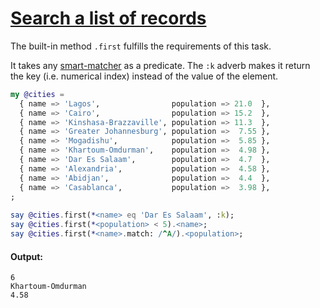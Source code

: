 [1]: https://rosettacode.org/wiki/Search_a_list_of_records

# [Search a list of records][1]

The built-in method `.first` fulfills the requirements of this task.

It takes any [smart-matcher](https://docs.perl6.org/language/operators#infix_~~) as a predicate. The `:k` adverb makes it return the key (i.e. numerical index) instead of the value of the element.

```raku
my @cities =
  { name => 'Lagos',                population => 21.0  },
  { name => 'Cairo',                population => 15.2  },
  { name => 'Kinshasa-Brazzaville', population => 11.3  },
  { name => 'Greater Johannesburg', population =>  7.55 },
  { name => 'Mogadishu',            population =>  5.85 },
  { name => 'Khartoum-Omdurman',    population =>  4.98 },
  { name => 'Dar Es Salaam',        population =>  4.7  },
  { name => 'Alexandria',           population =>  4.58 },
  { name => 'Abidjan',              population =>  4.4  },
  { name => 'Casablanca',           population =>  3.98 },
;
 
say @cities.first(*<name> eq 'Dar Es Salaam', :k);
say @cities.first(*<population> < 5).<name>;
say @cities.first(*<name>.match: /^A/).<population>;
```

#### Output:
```
6
Khartoum-Omdurman
4.58
```